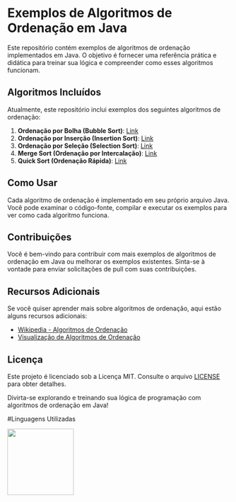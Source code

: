# Exemplos de Algoritmos de Ordenação em Java

Este repositório contém exemplos de algoritmos de ordenação implementados em Java. O objetivo é fornecer uma referência prática e didática para treinar sua lógica e compreender como esses algoritmos funcionam.

## Algoritmos Incluídos

Atualmente, este repositório inclui exemplos dos seguintes algoritmos de ordenação:

1. **Ordenação por Bolha (Bubble Sort)**: [Link](BubbleSort.java)
2. **Ordenação por Inserção (Insertion Sort)**: [Link](InsertionSort.java)
3. **Ordenação por Seleção (Selection Sort)**: [Link](SelectionSort.java)
4. **Merge Sort (Ordenação por Intercalação)**: [Link](MergeSort.java)
5. **Quick Sort (Ordenação Rápida)**: [Link](QuickSort.java)

## Como Usar

Cada algoritmo de ordenação é implementado em seu próprio arquivo Java. Você pode examinar o código-fonte, compilar e executar os exemplos para ver como cada algoritmo funciona.

## Contribuições

Você é bem-vindo para contribuir com mais exemplos de algoritmos de ordenação em Java ou melhorar os exemplos existentes. Sinta-se à vontade para enviar solicitações de pull com suas contribuições.

## Recursos Adicionais

Se você quiser aprender mais sobre algoritmos de ordenação, aqui estão alguns recursos adicionais:

- [Wikipedia - Algoritmos de Ordenação](https://en.wikipedia.org/wiki/Sorting_algorithm)
- [Visualização de Algoritmos de Ordenação](https://visualgo.net/en/sorting)

## Licença

Este projeto é licenciado sob a Licença MIT. Consulte o arquivo [LICENSE](LICENSE) para obter detalhes.

Divirta-se explorando e treinando sua lógica de programação com algoritmos de ordenação em Java!

#Linguagens Utilizadas
<div><img src="https://upload.wikimedia.org/wikipedia/pt/thumb/3/30/Java_programming_language_logo.svg/1200px-Java_programming_language_logo.svg.png" width="150px"></div>
